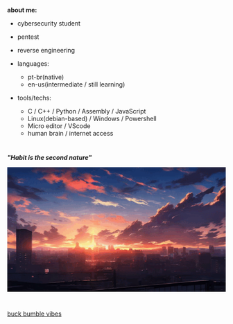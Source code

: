 **about me:**
  
  - cybersecurity student
  - pentest
  - reverse engineering
    
- languages:
  
    - pt-br(native)
    - en-us(intermediate / still learning)

- tools/techs:
  
  - C / C++ / Python / Assembly / JavaScript
  - Linux(debian-based) / Windows / Powershell
  - Micro editor / VScode 
  - human brain / internet access 



#

***"Habit is the second nature"***

![sunset](sunset.gif)



#

[buck bumble vibes](https://www.youtube.com/watch?v=tqU3tsZ-Grk&list=PLZfsi4swxKOKy5nClqWdCKIBGCV1lmqwP)


